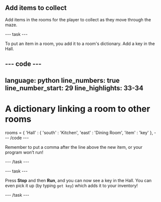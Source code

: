 ## Add items to collect

Add items in the rooms for the player to collect as they move through the maze.

--- task ---

To put an item in a room, you add it to a room's dictionary. Add a key in the Hall.

--- code ---
---
language: python
line_numbers: true
line_number_start: 29
line_highlights: 33-34
---
# A dictionary linking a room to other rooms
rooms = {
    'Hall' : {
        'south' : 'Kitchen',
        'east' : 'Dining Room',
        'item' : 'key'
    },
--- /code ---

Remember to put a comma after the line above the new item, or your program won’t run!

--- /task ---

--- task ---

Press **Stop** and then **Run**, and you can now see a key in the Hall. You can even pick it up (by typing `get key`) which adds it to your inventory!

--- /task ---

